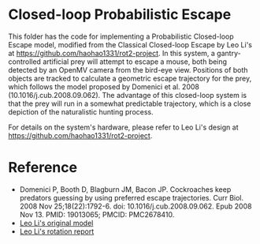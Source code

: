 # Closed-loop Probabilistic Escape
This folder has the code for implementing a Probabilistic Closed-loop Escape model, modified from the Classical Closed-loop Escape by Leo Li's at https://github.com/haohao1331/rot2-project. In this system, a gantry-controlled artificial prey will attempt to escape a mouse, both being detected by an OpenMV camera from the bird-eye view. Positions of both objects are tracked to calculate a geometric escape trajectory for the prey, which follows the model proposed by Domenici et al. 2008 (10.1016/j.cub.2008.09.062). The advantage of this closed-loop system is that the prey will run in a somewhat predictable trajectory, which is a close depiction of the naturalistic hunting process.  

For details on the system's hardware, please refer to Leo Li's design at https://github.com/haohao1331/rot2-project.

# Reference
- Domenici P, Booth D, Blagburn JM, Bacon JP. Cockroaches keep predators guessing by using preferred escape trajectories. Curr Biol. 2008 Nov 25;18(22):1792-6. doi: 10.1016/j.cub.2008.09.062. Epub 2008 Nov 13. PMID: 19013065; PMCID: PMC2678410.
- [Leo Li's original model](https://github.com/haohao1331/rot2-project)
- [Leo Li's rotation report](docs/Rotation%20Report.pdf)
